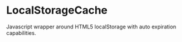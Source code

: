 LocalStorageCache
=================

Javascript wrapper around HTML5 localStorage with auto expiration capabilities.
